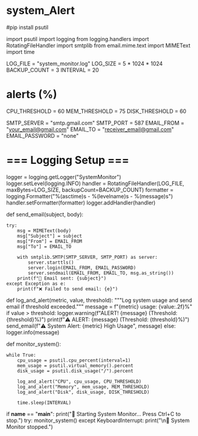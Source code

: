 # system_Alert
#pip install psutil

import psutil
import logging
from logging.handlers import RotatingFileHandler
import smtplib
from email.mime.text import MIMEText
import time

LOG_FILE = "system_monitor.log"
LOG_SIZE = 5 * 1024 * 1024
BACKUP_COUNT = 3
INTERVAL = 20

# alerts (%)
CPU_THRESHOLD = 60
MEM_THRESHOLD = 75
DISK_THRESHOLD = 60


SMTP_SERVER = "smtp.gmail.com"
SMTP_PORT = 587
EMAIL_FROM = "your_email@gmail.com"
EMAIL_TO = "receiver_email@gmail.com"
EMAIL_PASSWORD = "none"


# === Logging Setup ===
logger = logging.getLogger("SystemMonitor")
logger.setLevel(logging.INFO)
handler = RotatingFileHandler(LOG_FILE, maxBytes=LOG_SIZE, backupCount=BACKUP_COUNT)
formatter = logging.Formatter("%(asctime)s - %(levelname)s - %(message)s")
handler.setFormatter(formatter)
logger.addHandler(handler)


def send_email(subject, body):

    try:
        msg = MIMEText(body)
        msg["Subject"] = subject
        msg["From"] = EMAIL_FROM
        msg["To"] = EMAIL_TO

        with smtplib.SMTP(SMTP_SERVER, SMTP_PORT) as server:
            server.starttls()
            server.login(EMAIL_FROM, EMAIL_PASSWORD)
            server.sendmail(EMAIL_FROM, EMAIL_TO, msg.as_string())
        print(f"📧 Email sent: {subject}")
    except Exception as e:
        print(f"❌ Failed to send email: {e}")


def log_and_alert(metric, value, threshold):
    """Log system usage and send email if threshold exceeded."""
    message = f"{metric} usage: {value:.2f}%"
    if value > threshold:
        logger.warning(f"ALERT! {message} (Threshold: {threshold}%)")
        print(f"⚠️ ALERT: {message} (Threshold: {threshold}%)")
        send_email(f"⚠️ System Alert: {metric} High Usage", message)
    else:
        logger.info(message)


def monitor_system():

    while True:
        cpu_usage = psutil.cpu_percent(interval=1)
        mem_usage = psutil.virtual_memory().percent
        disk_usage = psutil.disk_usage("/").percent

        log_and_alert("CPU", cpu_usage, CPU_THRESHOLD)
        log_and_alert("Memory", mem_usage, MEM_THRESHOLD)
        log_and_alert("Disk", disk_usage, DISK_THRESHOLD)

        time.sleep(INTERVAL)


if __name__ == "__main__":
    print("🚀 Starting System Monitor... Press Ctrl+C to stop.")
    try:
        monitor_system()
    except KeyboardInterrupt:
        print("\n🛑 System Monitor stopped.")

















